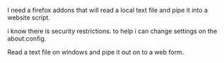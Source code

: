 I need a firefox addons that will read a local text file and pipe it into a website script.

i know there is security restrictions. to help i can change settings on the about:config.

Read a text file on windows and pipe it out on to a web form.